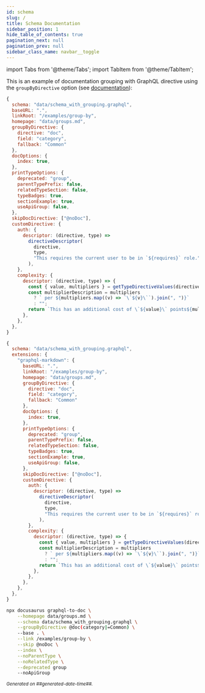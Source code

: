 ```yaml
---
id: schema
slug: /
title: Schema Documentation
sidebar_position: 1
hide_table_of_contents: true
pagination_next: null
pagination_prev: null
sidebar_class_name: navbar__toggle
---
```


import Tabs from '@theme/Tabs';
import TabItem from '@theme/TabItem';

This is an example of documentation grouping with GraphQL directive using the `groupByDirective` option (see [documentation](/docs/advanced/group-by-directive)):

<Tabs groupId="config">
<TabItem value="docusaurus" label="Docusaurus (JS/TS)">

```js
{
  schema: "data/schema_with_grouping.graphql",
  baseURL: ".",
  linkRoot: "/examples/group-by",
  homepage: "data/groups.md",
  groupByDirective: {
    directive: "doc",
    field: "category",
    fallback: "Common"
  },
  docOptions: {
    index: true,
  },
  printTypeOptions: {
    deprecated: "group",
    parentTypePrefix: false,
    relatedTypeSection: false,
    typeBadges: true,
    sectionExample: true,
    useApiGroup: false,
  },
  skipDocDirective: ["@noDoc"],
  customDirective: {
    auth: {
      descriptor: (directive, type) =>
        directiveDescriptor(
          directive,
          type,
          "This requires the current user to be in `${requires}` role.",
        ),
    },
    complexity: {
      descriptor: (directive, type) => {
        const { value, multipliers } = getTypeDirectiveValues(directive, type);
        const multiplierDescription = multipliers
          ? ` per ${multipliers.map((v) => `\`${v}\``).join(", ")}`
          : "";
        return `This has an additional cost of \`${value}\` points${multiplierDescription}.`;
      },
    },
  },
}
```

</TabItem>
<TabItem value="graphql-config" label="GraphQL Config (JS/TS)">

```js
{
  schema: "data/schema_with_grouping.graphql",
  extensions: {
    "graphql-markdown": {
      baseURL: ".",
      linkRoot: "/examples/group-by",
      homepage: "data/groups.md",
      groupByDirective: {
        directive: "doc",
        field: "category",
        fallback: "Common"
      },
      docOptions: {
        index: true,
      },
      printTypeOptions: {
        deprecated: "group",
        parentTypePrefix: false,
        relatedTypeSection: false,
        typeBadges: true,
        sectionExample: true,
        useApiGroup: false,
      },
      skipDocDirective: ["@noDoc"],
      customDirective: {
        auth: {
          descriptor: (directive, type) =>
            directiveDescriptor(
              directive,
              type,
              "This requires the current user to be in `${requires}` role.",
            ),
        },
        complexity: {
          descriptor: (directive, type) => {
            const { value, multipliers } = getTypeDirectiveValues(directive, type);
            const multiplierDescription = multipliers
              ? ` per ${multipliers.map((v) => `\`${v}\``).join(", ")}`
              : "";
            return `This has an additional cost of \`${value}\` points${multiplierDescription}.`;
          },
        },
      },
    },
  },
}
```

</TabItem>
<TabItem value="cli" label="CLI">

```bash
npx docusaurus graphql-to-doc \
    --homepage data/groups.md \
    --schema data/schema_with_grouping.graphql \
    --groupByDirective @doc(category|=Common) \
    --base . \
    --link /examples/group-by \
    --skip @noDoc \
    --index \
    --noParentType \
    --noRelatedType \
    --deprecated group
    --noApiGroup
```

</TabItem>
</Tabs>

<small><i>Generated on ##generated-date-time##.</i></small>
